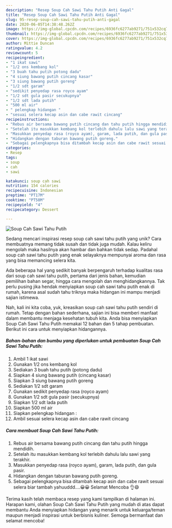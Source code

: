 ```yaml
---
description: "Resep Soup Cah Sawi Tahu Putih Anti Gagal"
title: "Resep Soup Cah Sawi Tahu Putih Anti Gagal"
slug: 95-resep-soup-cah-sawi-tahu-putih-anti-gagal
date: 2020-06-05T14:38:48.262Z
image: https://img-global.cpcdn.com/recipes/6936fc6277ab9271/751x532cq70/soup-cah-sawi-tahu-putih-foto-resep-utama.jpg
thumbnail: https://img-global.cpcdn.com/recipes/6936fc6277ab9271/751x532cq70/soup-cah-sawi-tahu-putih-foto-resep-utama.jpg
cover: https://img-global.cpcdn.com/recipes/6936fc6277ab9271/751x532cq70/soup-cah-sawi-tahu-putih-foto-resep-utama.jpg
author: Mittie Duncan
ratingvalue: 4.2
reviewcount: 5
recipeingredient:
- "1 ikat sawi"
- "1/2 ons kembang kol"
- "3 buah tahu putih potong dadu"
- "4 siung bawang putih cincang kasar"
- "3 siung bawang putih goreng"
- "1/2 sdt garam"
- "sedikit penyedap rasa royco ayam"
- "1/2 sdt gula pasir secukupnya"
- "1/2 sdt lada putih"
- "500 ml air"
- " pelengkap hidangan "
- "sesuai selera kecap asin dan cabe rawit cincang"
recipeinstructions:
- "Rebus air bersama bawang putih cincang dan tahu putih hingga mendidih."
- "Setelah itu masukkan kembang kol terlebih dahulu lalu sawi yang terakhir."
- "Masukkan penyedap rasa (royco ayam), garam, lada putih, dan gula pasir."
- "Hidangkan dengan taburan bawang putih goreng."
- "Sebagai pelengkapnya bisa ditambah kecap asin dan cabe rawit sesuai selera biar tambah yahuuddd....😀😀 Selamat Mencoba 👌😄"
categories:
- Resep
tags:
- soup
- cah
- sawi

katakunci: soup cah sawi 
nutrition: 154 calories
recipecuisine: Indonesian
preptime: "PT17M"
cooktime: "PT58M"
recipeyield: "4"
recipecategory: Dessert

---
```



![Soup Cah Sawi Tahu Putih](https://img-global.cpcdn.com/recipes/6936fc6277ab9271/751x532cq70/soup-cah-sawi-tahu-putih-foto-resep-utama.jpg)

Sedang mencari inspirasi resep soup cah sawi tahu putih yang unik? Cara membuatnya memang tidak susah dan tidak juga mudah. Kalau keliru mengolah maka hasilnya akan hambar dan bahkan tidak sedap. Padahal soup cah sawi tahu putih yang enak selayaknya mempunyai aroma dan rasa yang bisa memancing selera kita.

Ada beberapa hal yang sedikit banyak berpengaruh terhadap kualitas rasa dari soup cah sawi tahu putih, pertama dari jenis bahan, kemudian pemilihan bahan segar, hingga cara mengolah dan menghidangkannya. Tak perlu pusing jika hendak menyiapkan soup cah sawi tahu putih enak di rumah, karena asal sudah tahu triknya maka hidangan ini mampu menjadi sajian istimewa.




Nah, kali ini kita coba, yuk, kreasikan soup cah sawi tahu putih sendiri di rumah. Tetap dengan bahan sederhana, sajian ini bisa memberi manfaat dalam membantu menjaga kesehatan tubuh kita. Anda bisa menyiapkan Soup Cah Sawi Tahu Putih memakai 12 bahan dan 5 tahap pembuatan. Berikut ini cara untuk menyiapkan hidangannya.

<!--inarticleads1-->

##### Bahan-bahan dan bumbu yang diperlukan untuk pembuatan Soup Cah Sawi Tahu Putih:

1. Ambil 1 ikat sawi
1. Gunakan 1/2 ons kembang kol
1. Sediakan 3 buah tahu putih (potong dadu)
1. Siapkan 4 siung bawang putih (cincang kasar)
1. Siapkan 3 siung bawang putih goreng
1. Sediakan 1/2 sdt garam
1. Gunakan sedikit penyedap rasa (royco ayam)
1. Gunakan 1/2 sdt gula pasir (secukupnya)
1. Siapkan 1/2 sdt lada putih
1. Siapkan 500 ml air
1. Siapkan  pelengkap hidangan :
1. Ambil sesuai selera kecap asin dan cabe rawit cincang




<!--inarticleads2-->

##### Cara membuat Soup Cah Sawi Tahu Putih:

1. Rebus air bersama bawang putih cincang dan tahu putih hingga mendidih.
1. Setelah itu masukkan kembang kol terlebih dahulu lalu sawi yang terakhir.
1. Masukkan penyedap rasa (royco ayam), garam, lada putih, dan gula pasir.
1. Hidangkan dengan taburan bawang putih goreng.
1. Sebagai pelengkapnya bisa ditambah kecap asin dan cabe rawit sesuai selera biar tambah yahuuddd....😀😀 Selamat Mencoba 👌😄




Terima kasih telah membaca resep yang kami tampilkan di halaman ini. Harapan kami, olahan Soup Cah Sawi Tahu Putih yang mudah di atas dapat membantu Anda menyiapkan hidangan yang menarik untuk keluarga/teman maupun menjadi inspirasi untuk berbisnis kuliner. Semoga bermanfaat dan selamat mencoba!
